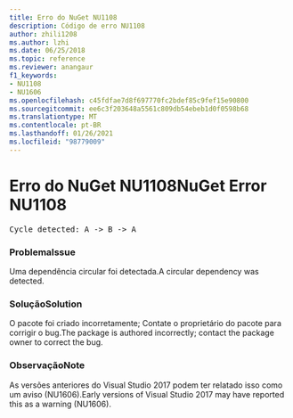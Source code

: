 ```yaml
---
title: Erro do NuGet NU1108
description: Código de erro NU1108
author: zhili1208
ms.author: lzhi
ms.date: 06/25/2018
ms.topic: reference
ms.reviewer: anangaur
f1_keywords:
- NU1108
- NU1606
ms.openlocfilehash: c45fdfae7d8f697770fc2bdef85c9fef15e90800
ms.sourcegitcommit: ee6c3f203648a5561c809db54ebeb1d0f0598b68
ms.translationtype: MT
ms.contentlocale: pt-BR
ms.lasthandoff: 01/26/2021
ms.locfileid: "98779009"
---
```

# <a name="nuget-error-nu1108"></a><span data-ttu-id="4a106-103">Erro do NuGet NU1108</span><span class="sxs-lookup"><span data-stu-id="4a106-103">NuGet Error NU1108</span></span>

<pre>Cycle detected: A -> B -> A</pre>

### <a name="issue"></a><span data-ttu-id="4a106-104">Problema</span><span class="sxs-lookup"><span data-stu-id="4a106-104">Issue</span></span>
<span data-ttu-id="4a106-105">Uma dependência circular foi detectada.</span><span class="sxs-lookup"><span data-stu-id="4a106-105">A circular dependency was detected.</span></span>

### <a name="solution"></a><span data-ttu-id="4a106-106">Solução</span><span class="sxs-lookup"><span data-stu-id="4a106-106">Solution</span></span>
<span data-ttu-id="4a106-107">O pacote foi criado incorretamente; Contate o proprietário do pacote para corrigir o bug.</span><span class="sxs-lookup"><span data-stu-id="4a106-107">The package is authored incorrectly; contact the package owner to correct the bug.</span></span>

### <a name="note"></a><span data-ttu-id="4a106-108">Observação</span><span class="sxs-lookup"><span data-stu-id="4a106-108">Note</span></span>
<span data-ttu-id="4a106-109">As versões anteriores do Visual Studio 2017 podem ter relatado isso como um aviso (NU1606).</span><span class="sxs-lookup"><span data-stu-id="4a106-109">Early versions of Visual Studio 2017 may have reported this as a warning (NU1606).</span></span>
